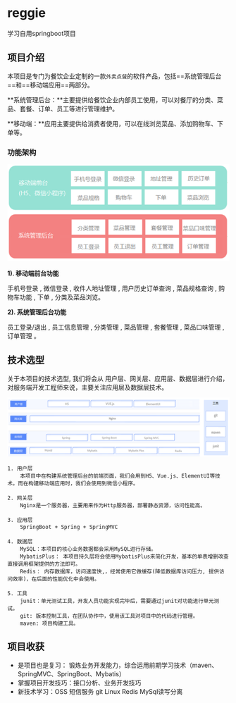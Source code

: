 # reggie
学习自用springboot项目
## 项目介绍

本项目是专门为餐饮企业定制的一款`外卖点餐`的软件产品，包括==系统管理后台==和==移动端应用==两部分。

**系统管理后台：**主要提供给餐饮企业内部员工使用，可以对餐厅的分类、菜品、套餐、订单、员工等进行管理维护。

**移动端：**应用主要提供给消费者使用，可以在线浏览菜品、添加购物车、下单等。

### 功能架构

<img src="img\image-20210726122825225.png" alt="image-20210726122825225" style="zoom:80%;" /> 

**1). 移动端前台功能**

手机号登录 , 微信登录 , 收件人地址管理 , 用户历史订单查询 , 菜品规格查询 , 购物车功能 , 下单 , 分类及菜品浏览。



**2). 系统管理后台功能**

员工登录/退出 , 员工信息管理 , 分类管理 , 菜品管理 , 套餐管理 , 菜品口味管理 , 订单管理 。

## 技术选型

关于本项目的技术选型, 我们将会从 用户层、网关层、应用层、数据层进行介绍，对服务端开发工程师来说，主要关注应用层及数据层技术。

![image-20210726005437857](img/image-20210726005437857.png)

```
1. 用户层
	本项目中在构建系统管理后台的前端页面，我们会用到H5、Vue.js、ElementUI等技术。而在构建移动端应用时，我们会使用到微信小程序。

2. 网关层
	Nginx是一个服务器，主要用来作为Http服务器，部署静态资源，访问性能高。

3. 应用层
	SpringBoot + Spring + SpringMVC

4. 数据层
	MySQL：本项目的核心业务数据都会采用MySQL进行存储。
	MybatisPlus： 本项目持久层将会使用MybatisPlus来简化开发，基本的单表增删改查直接调用框架提供的方法即可。
	Redis： 内存数据库，访问速度快,，经常使用它做缓存(降低数据库访问压力, 提供访问效率)，在后面的性能优化中会使用。

5. 工具
	junit：单元测试工具，开发人员功能实现完毕后，需要通过junit对功能进行单元测试。
	git: 版本控制工具，在团队协作中，使用该工具对项目中的代码进行管理。
	maven: 项目构建工具。
```


## 项目收获

- 是项目也是复习： 锻炼业务开发能力，综合运用前期学习技术（maven、SpringMVC、SpringBoot、Mybatis）
- 掌握项目开发技巧：接口分析、业务开发技巧
- 新技术学习：OSS 短信服务 git Linux Redis MySql读写分离

